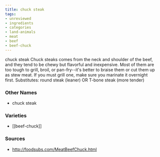 ```yaml
---
title: chuck steak
tags:
- unreviewed
- ingredients
- categories
- land-animals
- meat
- beef
- beef-chuck
---
```

chuck steak Chuck steaks comes from the neck and shoulder of the beef, and they tend to be chewy but flavorful and inexpensive. Most of them are too tough to grill, broil, or pan-fry--it's better to braise them or cut them up as stew meat. If you must grill one, make sure you marinate it overnight first. Substitutes: round steak (leaner) OR T-bone steak (more tender)

### Other Names

* chuck steak

### Varieties

* [[beef-chuck]]

### Sources
* http://foodsubs.com/MeatBeefChuck.html
